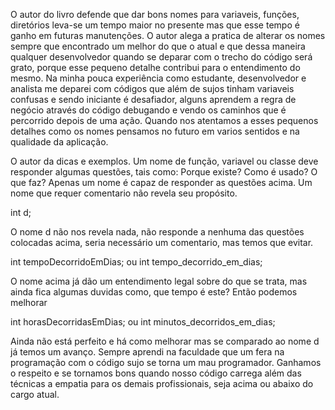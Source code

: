 O autor do livro defende que dar bons nomes para variaveis, funções, diretórios leva-se um tempo maior no presente 
mas que esse tempo é ganho em futuras manutenções. O autor alega a pratica de alterar os nomes sempre que encontrado um melhor do que o atual
e que dessa maneira qualquer desenvolvedor quando se deparar com o trecho do código será grato, porque esse pequeno detalhe contribui para o
entendimento do mesmo. Na minha pouca experiência como estudante, desenvolvedor e analista me deparei com códigos que além de sujos tinham variaveis confusas
e sendo iniciante é desafiador, alguns aprendem a regra de negócio através do código debugando e vendo os caminhos que é percorrido 
depois de uma ação. Quando nos atentamos a esses pequenos detalhes como os nomes pensamos no futuro em varios sentidos e na qualidade da aplicação.

O autor da dicas e exemplos. Um nome de função, variavel ou classe deve responder algumas questões, tais como:
Porque existe?
Como é usado?
O que faz?
Apenas um nome é capaz de responder as questões acima. Um nome que requer comentario não revela seu propósito.

int d;

O nome d não nos revela nada, não responde a nenhuma das questões colocadas acima, seria necessário um comentario, mas temos que evitar.

int tempoDecorridoEmDias; ou int tempo_decorrido_em_dias;

O nome acima já dão um entendimento legal sobre do que se trata, mas ainda fica algumas duvidas como, que tempo é este? Então podemos melhorar

int horasDecorridasEmDias; ou int minutos_decorridos_em_dias;

Ainda não está perfeito e há como melhorar mas se comparado ao nome d já temos um avanço. 
Sempre aprendi na faculdade que um fera na programação com o código sujo se torna um mau programador. Ganhamos o respeito e se tornamos bons
quando nosso código carrega além das técnicas a empatia para os demais profissionais, seja acima ou abaixo do cargo atual.



 

  

